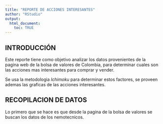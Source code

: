 ```yaml
---
title: "REPORTE DE ACCIONES INTERESANTES"
author: "RStudio"
output:
  html_document:
    toc: TRUE
---
```

## INTRODUCCIÓN
Este reporte tiene como objetivo analizar los datos provenientes de la pagina web de la bolsa de valores de Colombia, para determinar cuales son las acciones mas interesantes para comprar y vender.

Se usa la metodologia *Ichimoku* para determinar estos factores, se proveen ademas las graficas de las acciones interesantes.

## RECOPILACION DE DATOS
Lo primero que se hace es que desde la pagina de la bolsa de valores se buscan los datos de los nemotecnicos.

